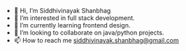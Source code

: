 - 👋 Hi, I’m Siddhivinayak Shanbhag
- 👀 I’m interested in full stack development.
- 🌱 I’m currently learning frontend design.
- 💞️ I’m looking to collaborate on java/python projects.
- 📫 How to reach me siddhivinayak.shanbhag@gmail.com
<!---
shanbhagsv/shanbhagsv is a ✨ special ✨ repository because its `README.md` (this file) appears on your GitHub profile.
You can click the Preview link to take a look at your changes.
--->
